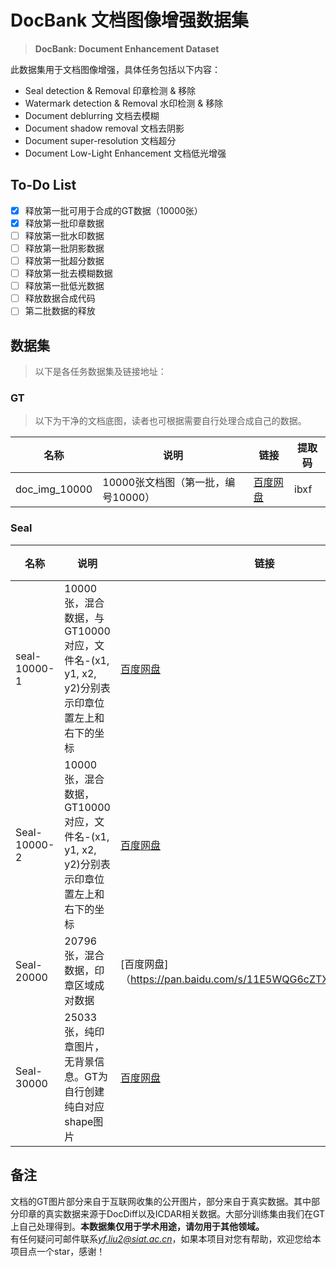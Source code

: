 # DocBank 文档图像增强数据集

> **DocBank: Document Enhancement Dataset**

此数据集用于文档图像增强，具体任务包括以下内容：
+ Seal detection & Removal  印章检测 & 移除
+ Watermark detection & Removal 水印检测 & 移除
+ Document deblurring 文档去模糊
+ Document shadow removal 文档去阴影
+ Document super-resolution 文档超分
+ Document Low-Light Enhancement 文档低光增强  


## To-Do List

- [X] 释放第一批可用于合成的GT数据（10000张）
- [X] 释放第一批印章数据
- [ ] 释放第一批水印数据
- [ ] 释放第一批阴影数据
- [ ] 释放第一批超分数据
- [ ] 释放第一批去模糊数据
- [ ] 释放第一批低光数据
- [ ] 释放数据合成代码
- [ ] 第二批数据的释放

## 数据集

>以下是各任务数据集及链接地址：

### GT
>以下为干净的文档底图，读者也可根据需要自行处理合成自己的数据。

| 名称         | 说明               | 链接                     | 提取码   |
|--------------|--------------------|--------------------------|----------|
| doc_img_10000    | 10000张文档图（第一批，编号10000）              | [百度网盘](https://pan.baidu.com/s/1zPFHpDYTM0D0yz6BL2dm1g)         | ibxf   |

### Seal
| 名称         | 说明               | 链接                     | 提取码   |
|--------------|--------------------|--------------------------|----------|
| seal-10000-1    | 10000张，混合数据，与GT10000对应，文件名-(x1, y1, x2, y2)分别表示印章位置左上和右下的坐标              | [百度网盘](https://pan.baidu.com/s/1iotKgCHiO17DxiTNiTbMaw)         | hc6v |
| Seal-10000-2    | 10000张，混合数据，GT10000对应，文件名-(x1, y1, x2, y2)分别表示印章位置左上和右下的坐标              | [百度网盘](https://pan.baidu.com/s/1QQCtKhfZCN5wbxfPcZNveQ)         |  esc8 |
| Seal-20000      | 20796张，混合数据，印章区域成对数据                                                        | [百度网盘]（https://pan.baidu.com/s/11E5WQG6cZTXZQxW_jzHw_Q）         |7t19|
| Seal-30000      | 25033张，纯印章图片，无背景信息。GT为自行创建纯白对应shape图片                             | [百度网盘](https://pan.baidu.com/s/1kBtq-1UiVgmhizqdPSfzxA)         | 9qpf|


## 备注
文档的GT图片部分来自于互联网收集的公开图片，部分来自于真实数据。其中部分印章的真实数据来源于DocDiff以及ICDAR相关数据。大部分训练集由我们在GT上自己处理得到。**本数据集仅用于学术用途，请勿用于其他领域。**  
有任何疑问可邮件联系*yf.liu2@siat.ac.cn*，如果本项目对您有帮助，欢迎您给本项目点一个star，感谢！
